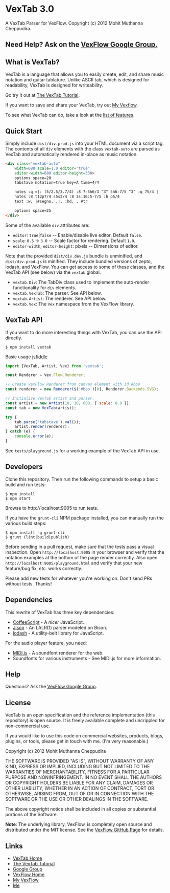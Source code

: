# VexTab 3.0

A VexTab Parser for VexFlow.
Copyright (c) 2012 Mohit Muthanna Cheppudira.

## Need Help? Ask on the [VexFlow Google Group.](https://groups.google.com/forum/?fromgroups#!forum/vexflow)

## What is VexTab?

VexTab is a language that allows you to easily create, edit, and share music notation and guitar tablature. Unlike ASCII tab, which is designed for readability, VexTab is designed for writeability.

Go try it out at [The VexTab Tutorial](http://vexflow.com/vextab/tutorial.html).

If you want to save and share your VexTab, try out [My Vexflow](http://my.vexflow.com).

To see what VexTab can do, take a look at the [list of features](http://my.vexflow.com/articles/53?source=enabled).

## Quick Start

Simply include `dist/div.prod.js` into your HTML document via a script tag. The contents of all `div` elements with the class `vextab-auto` are parsed as VexTab and automatically rendered in-place as music notation.

```html
<div class="vextab-auto"
    width=680 scale=1.0 editor="true"
    editor-width=680 editor-height=330>
    options space=20
    tabstave notation=true key=A time=4/4

    notes :q =|: (5/2.5/3.7/4) :8 7-5h6/3 ^3^ 5h6-7/5 ^3^ :q 7V/4 |
    notes :8 t12p7/4 s5s3/4 :8 3s:16:5-7/5 :h p5/4
    text :w, |#segno, ,|, :hd, , #tr

    options space=25
</div>
```

Some of the available `div` attributes are:

* `editor`: `true`|`false` -- Enable/disable live editor. Default `false`.
* `scale`: `0.5` -> `3.0` -- Scale factor for rendering. Default `1.0`.
* `editor-width`, `editor-height`: pixels -- Dimensions of editor.

Note that the provided `dist/div.dev.js` bundle is unminified, and `dist/div.prod.js` is minified. They include bundled versions of zepto, lodash, and VexFlow. You can get access to some of these classes, and the VexTab API (see below) via the `vextab` global.

* `vextab.Div`: The TabDiv class used to implement the auto-render functionality for `div` elements.
* `vextab.VexTab`: The parser. See API below.
* `vextab.Artist`: The renderer. See API below.
* `vextab.Vex`: The `Vex` namespace from the VexFlow library.

## VexTab API

If you want to do more interesting things with VexTab, you can use the API directly.

```
$ npm install vextab
```

Basic usage [jsfiddle](https://jsfiddle.net/ogL5w6ja/2/)

```js
import {VexTab, Artist, Vex} from 'vextab';

const Renderer = Vex.Flow.Renderer;

// Create VexFlow Renderer from canvas element with id #boo
const renderer = new Renderer($('#boo')[0], Renderer.Backends.SVG);

// Initialize VexTab artist and parser.
const artist = new Artist(10, 10, 600, { scale: 0.8 });
const tab = new VexTab(artist);

try {
    tab.parse('tabstave').val());
    artist.render(renderer);
} catch (e) {
    console.error(e);
}
```

See `tests/playground.js` for a working example of the VexTab API in use.

## Developers

Clone this repository. Then run the following commands to setup a basic build and run tests:

```
$ npm install
$ npm start
```

Browse to http://localhost:9005 to run tests.

If you have the `grunt-cli` NPM package installed, you can manually run the various build steps:

```
$ npm install -g grunt-cli
$ grunt (lint|build|publish)
```

Before sending in a pull request, make sure that the tests pass a visual inspection. Open `http://localhost:9005` in your browser and verify that the notation examples at the bottom of the page render correctly. Also open `http://localhost:9005/playground.html` and verify that your new feature/bug fix, etc. works correctly.

Please add new tests for whatever you're working on. Don't send PRs without tests. Thanks!

## Dependencies

This rewrite of VexTab has three key dependencies:

  * [CoffeeScript](http://coffeescript.org/) - A *nicer* JavaScript.
  * [Jison](http://zaach.github.com/jison/) - An LALR(1) parser modeled on Bison.
  * [lodash](http://lodash.com/) - A utility-belt library for JavaScript.

For the audio player feature, you need:

  * [MIDI.js](https://github.com/mudcube/MIDI.js) - A soundfont renderer for the web.
  * Soundfonts for various instruments - See MIDI.js for more information.

## Help

Questions? Ask the [VexFlow Google Group](https://groups.google.com/forum/?fromgroups#!forum/vexflow).

## License

VexTab is an open specification and the reference implementation (this repository) is open source. It is freely available complete and uncrippled for non-commercial use.

If you would like to use this code on commercial websites, products, blogs, plugins, or tools, please get in touch with me. (I'm very reasonable.)

Copyright (c) 2012 Mohit Muthanna Cheppudira

THE SOFTWARE IS PROVIDED "AS IS", WITHOUT WARRANTY OF ANY KIND, EXPRESS OR IMPLIED, INCLUDING BUT NOT LIMITED TO THE WARRANTIES OF MERCHANTABILITY, FITNESS FOR A PARTICULAR PURPOSE AND NONINFRINGEMENT. IN NO EVENT SHALL THE AUTHORS OR COPYRIGHT HOLDERS BE LIABLE FOR ANY CLAIM, DAMAGES OR OTHER LIABILITY, WHETHER IN AN ACTION OF CONTRACT, TORT OR OTHERWISE, ARISING FROM, OUT OF OR IN CONNECTION WITH THE SOFTWARE OR THE USE OR OTHER DEALINGS IN THE SOFTWARE.

The above copyright notice shall be included in all copies or substantial portions of the Software.

**Note**: The underlying library, VexFlow, is completely open source and distributed under the MIT license. See the [VexFlow GitHub Page](http://github.com/0xfe/vexflow) for details.

## Links

* [VexTab Home](http://vexflow.com/vextab/)
* [The VexTab Tutorial](http://vexflow.com/vextab/tutorial.html)
* [Google Group](https://groups.google.com/forum/?fromgroups#!forum/vexflow)
* [VexFlow Home](http://vexflow.com)
* [My VexFlow](http://my.vexflow.com)
* [Me](http://0xfe.muthanna.com)
